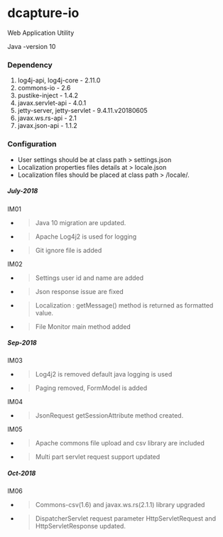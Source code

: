 # dcapture-io

Web Application Utility

Java -version 10

### Dependency

1. log4j-api, log4j-core - 2.11.0
2. commons-io - 2.6
3. pustike-inject - 1.4.2
4. javax.servlet-api - 4.0.1
5. jetty-server, jetty-servlet - 9.4.11.v20180605
6. javax.ws.rs-api - 2.1
7. javax.json-api - 1.1.2

### Configuration

- User settings should be at class path > settings.json
- Localization properties files details at > locale.json
- Localization files should be placed at class path > /locale/*.*

##### July-2018

IM01

- >Java 10 migration are updated.
- >Apache Log4j2 is used for logging
- >Git ignore file is added

IM02

- >Settings user id and name are added
- >Json response issue are fixed 
- >Localization : getMessage() method is returned as formatted value. 
- >File Monitor main method added

##### Sep-2018

IM03

- >Log4j2 is removed default java logging is used
- >Paging removed, FormModel is added

IM04

- >JsonRequest getSessionAttribute method created.

IM05

- >Apache commons file upload and csv library are included
- >Multi part servlet request support updated

##### Oct-2018

IM06

- >Commons-csv(1.6) and javax.ws.rs(2.1.1) library upgraded
- >DispatcherServlet request parameter HttpServletRequest and HttpServletResponse updated.
